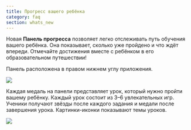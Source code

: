 ```yaml
---
title: Прогресс вашего ребёнка
category: faq
section: whats_new
---
```

Новая **Панель прогресса** позволяет легко отслеживать путь обучения вашего ребёнка. Она показывает, сколько уже пройдено и что ждёт впереди. Отмечайте достижения вместе с ребёнком в его образовательном путешествии!

Панель расположена в правом нижнем углу приложения.

![](https://help.studycat.com/hc/article_attachments/40392758902553)

Каждая медаль на панели представляет урок, который нужно пройти вашему ребёнку. Каждый урок состоит из 3–6 увлекательных игр. Ученики получают звёзды после каждого задания и медали после завершения урока. Картинки-иконки показывают темы уроков.

![](https://help.studycat.com/hc/article_attachments/40392758904601)